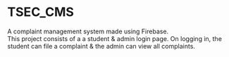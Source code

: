 # TSEC_CMS
A complaint management system made using Firebase.  
This project consists of a a student & admin login page. On logging in, the student can file a complaint & the admin can view all complaints. 
